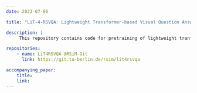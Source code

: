 ```yaml
---
date: 2023-07-06

title: "LiT-4-RSVQA: Lightweight Transformer-based Visual Question Answering in Remote Sensing"

description: |
     This repository contains code for pretraining of lightweight tranformer-based image encoders for integration into lightweight tranformer-based visual question answering (VQA) systems and code for training of assembled VQA systems for remote sensing (RS). It also contains an overview of the training results for multiple runs on three different system configurations. The code is written in pytorch using pytorch-lightning.

repositories:
    - name: LiT4RSVQA @RSiM-Git
      link: https://git.tu-berlin.de/rsim/lit4rsvqa

accompanying_paper:
    title: 
    link:  
---
```

